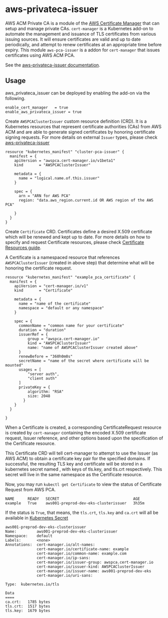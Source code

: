 # aws-privateca-issuer

AWS ACM Private CA is a module of the [AWS Certificate Manager](https://aws.amazon.com/certificate-manager/) that can setup and manage private CAs. `cert-manager` is a Kubernetes add-on to automate the management and issuance of TLS certificates from various issuing sources. It will ensure certificates are valid and up to date periodically, and attempt to renew certificates at an appropriate time before expiry. This module `aws-pca-issuer` is a addon for `cert-manager` that issues certificates using AWS ACM PCA.

See the [aws-privateca-issuer documentation](https://cert-manager.github.io/aws-privateca-issuer/).

## Usage

aws_privateca_issuer can be deployed by enabling the add-on via the following.

```hcl
enable_cert_manager   = true
enable_aws_privateca_issuer = true
```

Create `AWSPCAClusterIssuer` custom resource definition (CRD). It is a Kubernetes resources that represent certificate authorities (CAs) from AWS ACM and are able to generate signed certificates by honoring certificate signing requests. For more details on external `Issuer` types, please check [aws-privateca-issuer](https://github.com/cert-manager/aws-privateca-issuer)

```hcl
resource "kubernetes_manifest" "cluster-pca-issuer" {
  manifest = {
    apiVersion = "awspca.cert-manager.io/v1beta1"
    kind       = "AWSPCAClusterIssuer"

    metadata = {
      name = "logical.name.of.this.issuer"
    }

    spec = {
      arn = "ARN for AWS PCA"
      region: "data.aws_region.current.id OR AWS region of the AWS PCA"

    }
  }
}
```

Create `Certificate` CRD. Certificates define a desired X.509 certificate which will be renewed and kept up to date. For more details on how to specify and request Certificate resources, please check [Certificate Resources guide](https://cert-manager.io/docs/usage/certificate/).

A Certificate is a namespaced resource that references `AWSPCAClusterIssuer` (created in above step) that determine what will be honoring the certificate request.

```hcl
resource "kubernetes_manifest" "example_pca_certificate" {
  manifest = {
    apiVersion = "cert-manager.io/v1"
    kind       = "Certificate"

    metadata = {
      name = "name of the certificate"
      namespace = "default or any namespace"
    }

    spec = {
      commonName = "common name for your certificate"
      duration = "duration"
      issuerRef = {
          group = "awspca.cert-manager.io"
          kind = "AWSPCAClusterIssuer"
          name: "name of AWSPCAClusterIssuer created above"
      }
      renewBefore = "360h0m0s"
      secretName = "name of the secret where certificate will be mounted"
      usages = [
          "server auth",
          "client auth"
      ]
      privateKey = {
          algorithm: "RSA"
          size: 2048
        }
    }
  }

}
```

When a Certificate is created, a corresponding CertificateRequest resource is created by `cert-manager` containing the encoded X.509 certificate request, Issuer reference, and other options based upon the specification of the Certificate resource.

This Certificate CRD will tell cert-manager to attempt to use the Issuer (as AWS ACM) to obtain a certificate key pair for the specified domains. If successful, the resulting TLS key and certificate will be stored in a kubernetes secret named , with keys of tls.key, and tls.crt respectively. This secret will live in the same namespace as the Certificate resource.

Now, you may run `kubectl get Certificate` to view the status of Certificate Request from AWS PCA.

```
NAME      READY   SECRET                                 AGE
example   True    aws001-preprod-dev-eks-clusterissuer   3h35m
```

If the status is `True`, that means, the `tls.crt`, `tls.key` and `ca.crt` will all be available in [Kubernetes Secret](https://kubernetes.io/docs/concepts/configuration/secret/)

```
aws001-preprod-dev-eks-clusterissuer
Name:         aws001-preprod-dev-eks-clusterissuer
Namespace:    default
Labels:       <none>
Annotations:  cert-manager.io/alt-names: 
              cert-manager.io/certificate-name: example
              cert-manager.io/common-name: example.com
              cert-manager.io/ip-sans: 
              cert-manager.io/issuer-group: awspca.cert-manager.io
              cert-manager.io/issuer-kind: AWSPCAClusterIssuer
              cert-manager.io/issuer-name: aws001-preprod-dev-eks
              cert-manager.io/uri-sans: 

Type:  kubernetes.io/tls

Data
====
ca.crt:   1785 bytes
tls.crt:  1517 bytes
tls.key:  1679 bytes
```